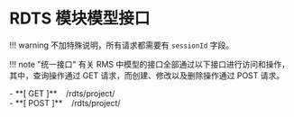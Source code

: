 <style>
    .md-nav--secondary>ul>li>nav>ul>li>nav {
        display: none;
    }
</style>
# RDTS 模块模型接口

!!! warning 
    不加特殊说明，所有请求都需要有 `sessionId` 字段。

!!! note "统一接口"
    有关 RMS 中模型的接口全部通过以下接口进行访问和操作，其中，查询操作通过 GET 请求，而创建、修改以及删除操作通过 POST 请求。

<div class="grid cards" markdown>
- <span>**[ GET ]** &nbsp;&nbsp; /rdts/project/</span>
</div>

<div class="grid cards" markdown>
- <span>**[ POST ]** &nbsp;&nbsp; /rdts/project/</span>
</div>